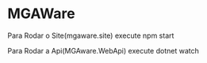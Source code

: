 # MGAWare

Para Rodar o Site(mgaware.site) execute 
npm start


Para Rodar a Api(MGAware.WebApi) execute 
dotnet watch
